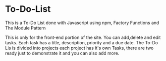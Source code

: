 # To-Do-List

This is a To-Do List done with Javascript using npm, Factory Functions and The Module Pattern

This is only for the front-end portion of the site.
You can add,delete and edit tasks. Each task has a title, description, priority and a due date.
The To-Do Lis is divided into projects each project has it's own Tasks, there are two ready just to demonstrate it and you can also add more.